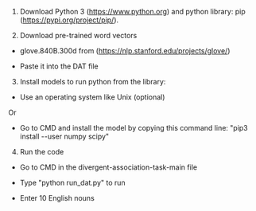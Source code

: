 1. Download Python 3 (https://www.python.org) and python library: pip (https://pypi.org/project/pip/).

2. Download pre-trained word vectors

-  glove.840B.300d from (https://nlp.stanford.edu/projects/glove/)

- Paste it into the DAT file

3. Install models to run python from the library:

- Use an operating system like Unix (optional)

Or

- Go to CMD and install the model by copying this command line: "pip3 install --user numpy scipy"

4. Run the code

- Go to CMD in the divergent-association-task-main file

- Type "python run_dat.py" to run

- Enter 10 English nouns
